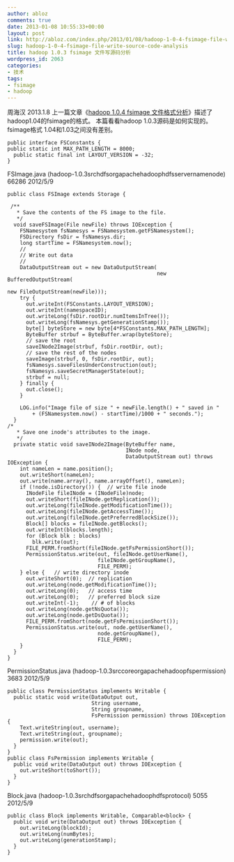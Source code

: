 ```yaml
---
author: abloz
comments: true
date: 2013-01-08 10:55:33+00:00
layout: post
link: http://abloz.com/index.php/2013/01/08/hadoop-1-0-4-fsimage-file-write-source-code-analysis/
slug: hadoop-1-0-4-fsimage-file-write-source-code-analysis
title: hadoop 1.0.3 fsimage 文件写源码分析
wordpress_id: 2063
categories:
- 技术
tags:
- fsimage
- hadoop
---
```


周海汉 2013.1.8
上一篇文章《[hadoop 1.0.4 fsimage 文件格式分析](http://abloz.com/2013/01/08/hadoop-1-0-4-fsimage-file-format.html)》描述了hadoop1.04的fsimage的格式。
本篇看看hadoop 1.0.3源码是如何实现的。fsimage格式 1.04和1.03之间没有差别。


    
    
    public interface FSConstants {
    public static int MAX_PATH_LENGTH = 8000;
      public static final int LAYOUT_VERSION = -32;
    }
    


FSImage.java (hadoop-1.0.3srchdfsorgapachehadoophdfsservernamenode)	66286	2012/5/9

    
    
    public class FSImage extends Storage {
    
     /**
       * Save the contents of the FS image to the file.
       */
      void saveFSImage(File newFile) throws IOException {
        FSNamesystem fsNamesys = FSNamesystem.getFSNamesystem();
        FSDirectory fsDir = fsNamesys.dir;
        long startTime = FSNamesystem.now();
        //
        // Write out data
        //
        DataOutputStream out = new DataOutputStream(
                                                    new BufferedOutputStream(
                                                                             new FileOutputStream(newFile)));
        try {
          out.writeInt(FSConstants.LAYOUT_VERSION);
          out.writeInt(namespaceID);
          out.writeLong(fsDir.rootDir.numItemsInTree());
          out.writeLong(fsNamesys.getGenerationStamp());
          byte[] byteStore = new byte[4*FSConstants.MAX_PATH_LENGTH];
          ByteBuffer strbuf = ByteBuffer.wrap(byteStore);
          // save the root
          saveINode2Image(strbuf, fsDir.rootDir, out);
          // save the rest of the nodes
          saveImage(strbuf, 0, fsDir.rootDir, out);
          fsNamesys.saveFilesUnderConstruction(out);
          fsNamesys.saveSecretManagerState(out);
          strbuf = null;
        } finally {
          out.close();
        }
    
        LOG.info("Image file of size " + newFile.length() + " saved in "
            + (FSNamesystem.now() - startTime)/1000 + " seconds.");
      }
    /*
       * Save one inode's attributes to the image.
       */
      private static void saveINode2Image(ByteBuffer name,
                                          INode node,
                                          DataOutputStream out) throws IOException {
        int nameLen = name.position();
        out.writeShort(nameLen);
        out.write(name.array(), name.arrayOffset(), nameLen);
        if (!node.isDirectory()) {  // write file inode
          INodeFile fileINode = (INodeFile)node;
          out.writeShort(fileINode.getReplication());
          out.writeLong(fileINode.getModificationTime());
          out.writeLong(fileINode.getAccessTime());
          out.writeLong(fileINode.getPreferredBlockSize());
          Block[] blocks = fileINode.getBlocks();
          out.writeInt(blocks.length);
          for (Block blk : blocks)
            blk.write(out);
          FILE_PERM.fromShort(fileINode.getFsPermissionShort());
          PermissionStatus.write(out, fileINode.getUserName(),
                                 fileINode.getGroupName(),
                                 FILE_PERM);
        } else {   // write directory inode
          out.writeShort(0);  // replication
          out.writeLong(node.getModificationTime());
          out.writeLong(0);   // access time
          out.writeLong(0);   // preferred block size
          out.writeInt(-1);    // # of blocks
          out.writeLong(node.getNsQuota());
          out.writeLong(node.getDsQuota());
          FILE_PERM.fromShort(node.getFsPermissionShort());
          PermissionStatus.write(out, node.getUserName(),
                                 node.getGroupName(),
                                 FILE_PERM);
        }
      }
    }
    


PermissionStatus.java (hadoop-1.0.3srccoreorgapachehadoopfspermission)	3683	2012/5/9

    
    
    public class PermissionStatus implements Writable {
      public static void write(DataOutput out,
                               String username,
                               String groupname,
                               FsPermission permission) throws IOException {
        Text.writeString(out, username);
        Text.writeString(out, groupname);
        permission.write(out);
      }
    }
    public class FsPermission implements Writable {
      public void write(DataOutput out) throws IOException {
        out.writeShort(toShort());
      }
    }
    


Block.java (hadoop-1.0.3srchdfsorgapachehadoophdfsprotocol)	5055	2012/5/9

    
    
    public class Block implements Writable, Comparable<block> {
      public void write(DataOutput out) throws IOException {
        out.writeLong(blockId);
        out.writeLong(numBytes);
        out.writeLong(generationStamp);
      }
    }
    

